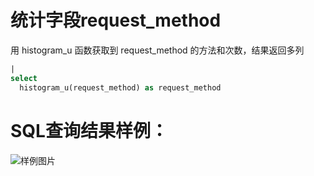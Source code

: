 # 统计字段request_method

用 histogram_u 函数获取到 request_method 的方法和次数，结果返回多列


```SQL
|
select
  histogram_u(request_method) as request_method
```

# SQL查询结果样例：

![样例图片](https://img.alicdn.com/tfs/TB1lslMQhz1gK0jSZSgXXavwpXa-621-311.png)